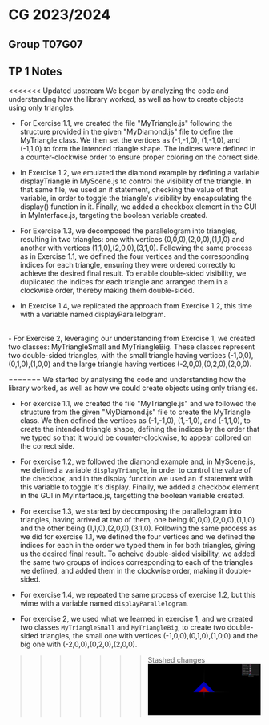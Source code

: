 # CG 2023/2024

## Group T07G07

## TP 1 Notes

<<<<<<< Updated upstream
We began by analyzing the code and understanding how the library worked, as well as how to create objects using only triangles.

- For Exercise 1.1, we created the file "MyTriangle.js" following the structure provided in the given "MyDiamond.js" file to define the MyTriangle class. We then set the vertices as (-1,-1,0), (1,-1,0), and (-1,1,0) to form the intended triangle shape. The indices were defined in a counter-clockwise order to ensure proper coloring on the correct side.

- In Exercise 1.2, we emulated the diamond example by defining a variable displayTriangle in MyScene.js to control the visibility of the triangle. In that same file, we used an if statement, checking the value of that variable, in order to toggle the triangle's visibility by encapsulating the display() function in it. Finally, we added a checkbox element in the GUI in MyInterface.js, targeting the boolean variable created.

- For Exercise 1.3, we decomposed the parallelogram into triangles, resulting in two triangles: one with vertices (0,0,0),(2,0,0),(1,1,0) and another with vertices (1,1,0),(2,0,0),(3,1,0). Following the same process as in Exercise 1.1, we defined the four vertices and the corresponding indices for each triangle, ensuring they were ordered correctly to achieve the desired final result. To enable double-sided visibility, we duplicated the indices for each triangle and arranged them in a clockwise order, thereby making them double-sided.

- In Exercise 1.4, we replicated the approach from Exercise 1.2, this time with a variable named displayParallelogram.
<br>
- For Exercise 2, leveraging our understanding from Exercise 1, we created two classes: MyTriangleSmall and MyTriangleBig. These classes represent two double-sided triangles, with the small triangle having vertices (-1,0,0),(0,1,0),(1,0,0) and the large triangle having vertices (-2,0,0),(0,2,0),(2,0,0).

=======
We started by analysing the code and understanding how the library worked, as well as how we could create objects using only triangles.
- For exercise 1.1, we created the file "MyTriangle.js" and we followed the structure from the given "MyDiamond.js" file to create the MyTriangle class. We then defined the vertices as (-1,-1,0), (1,-1,0), and (-1,1,0), to create the intended triangle shape, defining the indices by the order that we typed so that it would be counter-clockwise, to appear collored on the correct side.
- For exercise 1.2, we followed the diamond example and, in MyScene.js, we defined a variable ```displayTriangle```, in order to control the value of the checkbox, and in the display function we used an if statement with this variable to toggle it's display. Finally, we added a checkbox element in the GUI in MyInterface.js, targetting the boolean variable created.
- For exercise 1.3, we started by decomposing the parallelogram into triangles, having arrived at two of them, one being (0,0,0),(2,0,0),(1,1,0) and the other being (1,1,0),(2,0,0),(3,1,0). Following the same process as we did for exercise 1.1, we defined the four vertices and we defined the indices for each in the order we typed them in for both triangles, giving us the desired final result. To acheive double-sided visibility, we added the same two groups of indices corresponding to each of the triangles we defined, and added them in the clockwise order, making it double-sided.
- For exercise 1.4, we repeated the same process of exercise 1.2, but this wime with a variable named ```displayParallelogram```.

- For exercise 2, we used what we learned in exercise 1, and we created two classes ```MyTriangleSmall``` and ```MyTriangleBig```, to create two double-sided triangles, the small one with vertices (-1,0,0),(0,1,0),(1,0,0) and the big one with (-2,0,0),(0,2,0),(2,0,0).

>>>>>>> Stashed changes
![Screenshot 1](screenshots/cg-t07g07-tp1-1.png)
